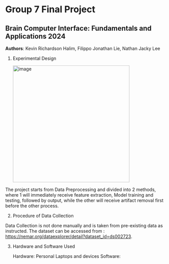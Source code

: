 # Group 7 Final Project
## Brain Computer Interface: Fundamentals and Applications 2024

**Authors**:
Kevin Richardson Halim, Filippo Jonathan Lie, Nathan Jacky Lee
1. Experimental Design
   
   <img width="366" alt="image" src="https://github.com/kevin-rh/BCI_2024_Final_Group7/assets/134197756/4875b3b8-6af1-4c95-8dbe-fb7bdb3f1547">

The project starts from Data Preprocessing and divided into 2 methods, where 1 will immediately receive feature extraction, Model training and testing, followed by output, while the other will receive artifact removal first before the other process.

2. Procedure of Data Collection

Data Collection is not done manually and is taken from pre-existing data as instructed. The dataset can be accessed from : https://nemar.org/dataexplorer/detail?dataset_id=ds002723. 

3. Hardware and Software Used

   Hardware: Personal Laptops and devices
   Software: 
